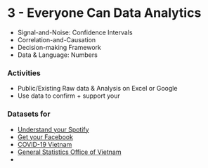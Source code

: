 # 3 - Everyone Can Data Analytics



* Signal-and-Noise: Confidence Intervals
* Correlation-and-Causation
* Decision-making Framework
* Data & Language: Numbers 

### Activities

* Public/Existing Raw data & Analysis on Excel or Google  
* Use data to confirm + support your 

### Datasets for  

* [Understand your Spotify ](https://thenextweb.com/tech/2020/06/19/a-simple-guide-to-visualising-your-spotify-listening-data-badass-ly/)
* [Get your Facebook ](https://www.cnbc.com/2018/03/23/how-to-download-a-copy-of-facebook-data-about-you.html)
* [COVID-19 Vietnam](https://data.opendevelopmentmekong.net/dataset/coronavirus-covid-19-cases-in-vietnam?type=dataset)
* [General Statistics Office of Vietnam](https://www.gso.gov.vn/)
* 


